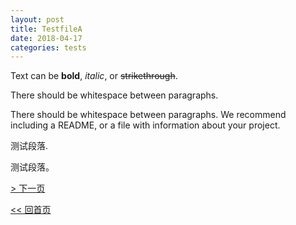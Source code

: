 ```yaml
---
layout: post
title: TestfileA
date: 2018-04-17
categories: tests
---
```


Text can be **bold**, _italic_, or ~~strikethrough~~.

There should be whitespace between paragraphs.

There should be whitespace between paragraphs. We recommend including a README, or a file with information about your project.

测试段落.

测试段落。

[> 下一页](testfileb)

[<< 回首页](..)